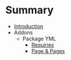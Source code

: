 # Summary

* [Introduction](README.md)
* Addons
   * Package YML
       * [Requiries](requiries.md)
       * [Page & Pages](page_pages.md)


